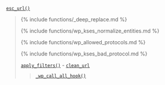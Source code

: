 <p><code><a href="https://developer.wordpress.org/reference/functions/esc_url/">esc_url()</a></code></p>

<blockquote>

{% include functions/_deep_replace.md %}

{% include functions/wp_kses_normalize_entities.md %}

{% include functions/wp_allowed_protocols.md %}

{% include functions/wp_kses_bad_protocol.md %}

 [`apply_filters()`](https://developer.wordpress.org/reference/functions/apply_filters/) - [`clean_url`](https://developer.wordpress.org/reference/hooks/clean_url/)
 
> [`_wp_call_all_hook()`](https://developer.wordpress.org/reference/functions/_wp_call_all_hook/)

</blockquote>